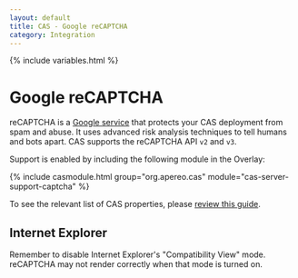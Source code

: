 ```yaml
---
layout: default
title: CAS - Google reCAPTCHA
category: Integration
---
```


{% include variables.html %}

# Google reCAPTCHA

reCAPTCHA is a [Google service](https://developers.google.com/recaptcha) that protects your CAS deployment from spam and abuse.
It uses advanced risk analysis techniques to tell humans and bots apart. CAS supports the reCAPTCHA API `v2` and `v3`.

Support is enabled by including the following module in the Overlay:

{% include casmodule.html group="org.apereo.cas" module="cas-server-support-captcha" %}

To see the relevant list of CAS properties, please [review this guide](../configuration/Configuration-Properties.html#google-recaptcha-integration).

## Internet Explorer

Remember to disable Internet Explorer's "Compatibility View" mode. reCAPTCHA may not render correctly when that mode is turned on.
